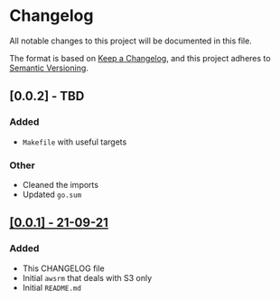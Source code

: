 # Changelog

All notable changes to this project will be documented in this file.

The format is based on [Keep a Changelog](https://keepachangelog.com/en/1.0.0/),
and this project adheres to [Semantic Versioning](https://semver.org/spec/v2.0.0.html).

## [0.0.2] - TBD

### Added

- `Makefile` with useful targets

### Other

- Cleaned the imports
- Updated `go.sum`

## [[0.0.1] - 21-09-21](https://github.com/ktasper/awsrm/releases/tag/0.0.1) 

### Added

- This CHANGELOG file
- Initial `awsrm` that deals with S3 only
- Initial `README.md`